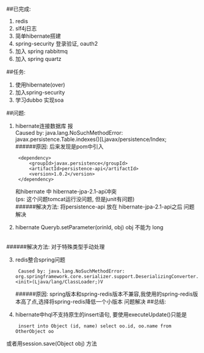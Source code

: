 ##已完成:
1. redis
2. slf4j日志
3. 简单hibernate搭建
4. spring-security 登录验证, oauth2
5. 加入 spring rabbitmq
6. 加入 spring quartz

##任务:
1. 使用hibernate(over)
2. 加入spring-security
3. 学习dubbo 实现soa


##问题:
1. hibernate连接数据库 报<br>
Caused by: java.lang.NoSuchMethodError: javax.persistence.Table.indexes()[Ljavax/persistence/Index;<br>
######原因:
    后来发现是pom中引入<br>

        <dependency>
            <groupId>javax.persistence</groupId>
            <artifactId>persistence-api</artifactId>
            <version>1.0.2</version>
        </dependency>

    和hibernate 中 hibernate-jpa-2.1-api冲突<br>
    (ps: 这个问题tomcat运行没问题, 但是junit有问题)<br>
######解决方法:
    将persistence-api 放在 hibernate-jpa-2.1-api之后 问题解决

2. hibernate Queryb.setParameter(orinId, obj) obj 不能为 long
<br>
######解决方法:
对于特殊类型手动处理

3. redis整合spring问题

        Caused by: java.lang.NoSuchMethodError: org.springframework.core.serializer.support.DeserializingConverter.<init>(Ljava/lang/ClassLoader;)V

    ######原因:
    spring版本和spring-redis版本不兼容,我使用的spring-redis版本高了点,选择将spring-redis降低一个小版本 问题解决
##总结:
1. hibernate中hql不支持原生的insert语句, 要使用executeUpdate()只能是

        insert into Object (id, name) select oo.id, oo.name from OtherObject oo

或者用session.save(Object obj) 方法


